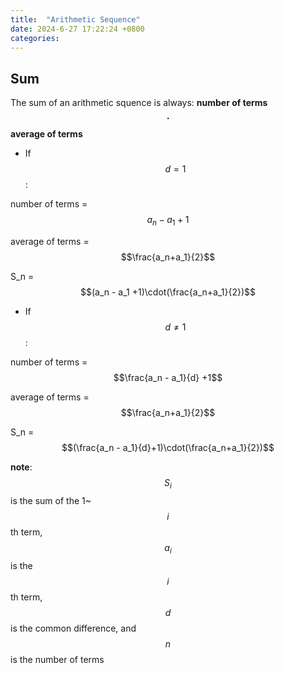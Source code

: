 ```yaml
---
title:  "Arithmetic Sequence"
date: 2024-6-27 17:22:24 +0800
categories: 
---
```

## Sum

The sum of an arithmetic squence is always: **number of terms $$\cdot$$ average of terms**

* If $$d=1$$:

number of terms = $$a_n - a_1 +1$$ 

average of terms = $$\frac{a_n+a_1}{2}$$

S_n = $$(a_n - a_1 +1)\cdot(\frac{a_n+a_1}{2})$$


* If $$d\neq 1$$:

number of terms = $$\frac{a_n - a_1}{d} +1$$ 

average of terms = $$\frac{a_n+a_1}{2}$$

S_n = $$(\frac{a_n - a_1}{d}+1)\cdot(\frac{a_n+a_1}{2})$$


**note**: $$S_i$$ is the sum of the 1~$$i$$th term, $$a_i$$ is the $$i$$th term, $$d$$ is the common difference, and $$n$$ is the number of terms 